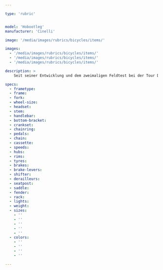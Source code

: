 ```yaml
---

type: 'rubric'


model: 'Hobootleg'
manufacturer: 'Cinelli'

image: '/media/images/rubrics/bicycles/items/'

images:
  - '/media/images/rubrics/bicycles/items/'
  - '/media/images/rubrics/bicycles/items/'
  - '/media/images/rubrics/bicycles/items/'

description: >
    Seit seiner Entwicklung und dem zweimaligen Feldtest bei der Tour D' Afrique 2012 un 2013 hat das Hobootleg einige Guniness-Weltrekorde gesammelt. So wurde das Hobootleg über die 7 höchsten Bergpässe der Welt bewegt und hat auf über 1.000.000 km einiges an Abenteuer-Erfahrung gesammelt.

specs:
  - frametype:
  - frame:
  - fork:
  - wheel-size:
  - headset:
  - stem:
  - handlebar:
  - bottom-bracket:
  - crankset:
  - chainring:
  - pedals:
  - chain:
  - cassette:
  - speeds:
  - hubs:
  - rims:
  - tyres:
  - brakes:
  - brake-levers:
  - shifter: 
  - derailleurs:
  - seatpost:
  - saddle:
  - fender:
  - rack:
  - lights:
  - weight:
  - sizes:
    - ''
    - ''
    - ''
    - ''
    - ''
  - colors:
    - ''
    - ''
    - ''
    - ''

---
```

